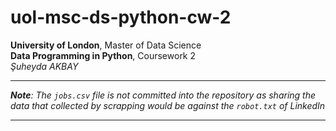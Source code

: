 # uol-msc-ds-python-cw-2
**University of London**, Master of Data Science <br/>
**Data Programming in Python**, Coursework 2 <br/>
*Şuheyda AKBAY*

---

_**Note**: The `jobs.csv` file is not committed into the repository as sharing the data that collected by scrapping would be against the `robot.txt` of LinkedIn_

---
